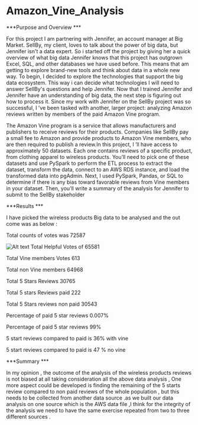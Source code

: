 # Amazon_Vine_Analysis
***Purpose and Overview ***

For this project I am partnering with Jennifer, an account manager at Big Market. SellBy, my client, loves to talk about the power of big data, but Jennifer isn't a data expert. So i started off the project by giving her a quick overview of what big data
Jennifer knows that this project has outgrown Excel, SQL, and other databases we have used before. This means that am getting to explore brand-new tools and think about data in a whole new way. To begin, I decided to explore the technologies that support the big data ecosystem. This way i can decide what technologies I  will need to answer SellBy's questions and help Jennifer.
Now that I trained Jennifer and Jennifer have an understanding of big data, the next step is figuring out how to process it. 
Since my work with Jennifer on the SellBy project was so successful, I ’ve been tasked with another, larger project: analyzing Amazon reviews written by members of the paid Amazon Vine program. 


The Amazon Vine program is a service that allows manufacturers and publishers to receive reviews for their products. Companies like SellBy pay a small fee to Amazon and provide products to Amazon Vine members, who are then required to publish a review.In this project, I ’ll have access to approximately 50 datasets. Each one contains reviews of a specific product, from clothing apparel to wireless products. You’ll need to pick one of these datasets and use PySpark to perform the ETL process to extract the dataset, transform the data, connect to an AWS RDS instance, and load the transformed data into pgAdmin. 
Next, I used  PySpark, Pandas, or SQL to determine if there is any bias toward favorable reviews from Vine members in your dataset. Then, you’ll write a summary of the analysis for Jennifer to submit to the SellBy stakeholder

***Results ***

I have picked the wireless products Big data to be analysed and the out come was as below  :


Total counts of votes was 72587

![Alt text]()
Total Helpful Votes of 65581

Total Vine members Votes 613

Total non Vine members 64968

Total 5 Stars Reviews 30765

Total 5 stars Reviews paid 222

Total 5 Stars reviews non paid 30543


Percentage of paid 5 star reviews 0.007%

Percentage of paid 5 star reviews 99%

5 start reviews compared to paid is 36% with vine 

5 start reviews compared to paid is 47 % no  vine 



***Summary ***

In my opinion , the outcome of the analysis of the wireless products reviews is not biased at all taking consideration all the above data analysis , 
One more aspect could be developed is finding the remaining of the 5 starts review compared to non paid reviews of the whole population , but this needs to be collected from another data source .as we built our data analysis on one source which is the AWS data file ,I think for the integrity of the analysis we need to have the same exercise repeated from two to three different sources .









